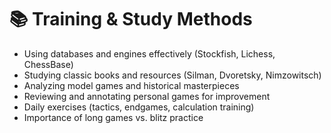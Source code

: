 # 📚 Training & Study Methods

* Using databases and engines effectively (Stockfish, Lichess, ChessBase)
* Studying classic books and resources (Silman, Dvoretsky, Nimzowitsch)
* Analyzing model games and historical masterpieces
* Reviewing and annotating personal games for improvement
* Daily exercises (tactics, endgames, calculation training)
* Importance of long games vs. blitz practice
